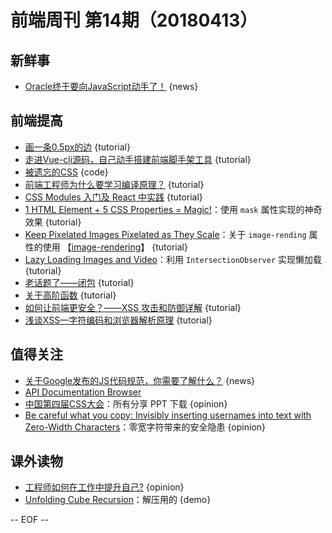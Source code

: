 # 前端周刊 第14期（20180413）

## 新鲜事
- [Oracle终于要向JavaScript动手了！](http://mp.weixin.qq.com/s/Q5bK8qHgLRzTsrA3NdC9wQ) {news}

## 前端提高
- [画一条0.5px的边](http://mp.weixin.qq.com/s/fcqOvzPE0swwsJL1Po4twA) {tutorial}
- [走进Vue-cli源码，自己动手搭建前端脚手架工具](https://segmentfault.com/a/1190000013975247) {tutorial}
- [被遗忘的CSS](http://mp.weixin.qq.com/s/OwOfsshZIyn8-JVrsCVDxg) {code}
- [前端工程师为什么要学习编译原理？](https://zhuanlan.zhihu.com/p/31096468?utm_source=wechat_session&amp;utm_medium=social) {tutorial}
- [CSS Modules 入门及 React 中实践](http://www.alloyteam.com/2017/03/getting-started-with-css-modules-and-react-in-practice/#prettyPhoto) {tutorial}
- [1 HTML Element + 5 CSS Properties = Magic!](https://css-tricks.com/1-html-element-5-css-properties-magic/)：使用 `mask` 属性实现的神奇效果 {tutorial}
- [Keep Pixelated Images Pixelated as They Scale](https://css-tricks.com/keep-pixelated-images-pixelated-as-they-scale/)：关于 `image-rending` 属性的使用 【[image-rendering](https://css-tricks.com/almanac/properties/i/image-rendering/)】 {tutorial}
- [Lazy Loading Images and Video](https://developers.google.com/web/fundamentals/performance/lazy-loading-guidance/images-and-video/)：利用 `IntersectionObserver` 实现懒加载 {tutorial}
- [老话题了——闭包](https://juejin.im/post/5acfeb7ff265da239867a97f) {tutorial}
- [关于高阶函数](https://juejin.im/post/5ad6b34a6fb9a028cc61bfb3) {tutorial}
- [如何让前端更安全？——XSS 攻击和防御详解](https://juejin.im/entry/58a598dc570c35006b5cd6b4) {tutorial}
- [浅谈XSS—字符编码和浏览器解析原理](https://security.yirendai.com/news/share/26) {tutorial}

## 值得关注
- [关于Google发布的JS代码规范，你需要了解什么？](https://github.com/WhiteYin/translation/issues/10) {news}
- [API Documentation Browser](https://devdocs.io/)
- [中国第四届CSS大会](https://yuque.com/cssconf/4th)：所有分享 PPT 下载 {opinion}
- [Be careful what you copy: Invisibly inserting usernames into text with Zero-Width Characters](https://medium.com/@umpox/be-careful-what-you-copy-invisibly-inserting-usernames-into-text-with-zero-width-characters-18b4e6f17b66)：零宽字符带来的安全隐患 {opinion}

## 课外读物
- [工程师如何在工作中提升自己?](https://zhuanlan.zhihu.com/p/35608666) {opinion}
- [Unfolding Cube Recursion](https://codepen.io/jkantner/full/ZxMWpx/)：解压用的 {demo}

[//]: # (分类图标
    新闻 {news}
    视频 {video}
    教程 {tutorial}
    代码 {code}
    演示 {demo}
    观点 {opinion}
    技巧 {tips}
    工具 {tools}
    书籍 {book}
    文档 {doc}
    GayHub {github}
    规范 {w3c}
    规范 {mdn}
    Three.js {threejs}
  )

-- EOF --
